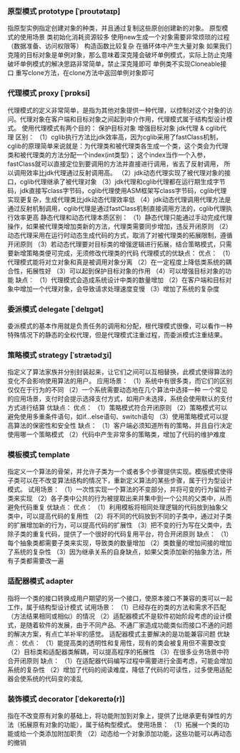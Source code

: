 
### 原型模式 prototype [ˈproʊtətaɪp]
指原型实例指定创建对象的种类，并且通过复制这些原创创建新的对象。
原型模式的使用场景
    类初始化消耗资源较多
    使用new生成一个对象需要非常烦琐的过程（数据准备、访问权限等）
    构造函数比较复杂
    在循环体中产生大量对象
如果我们克隆的目标对象是单例对象，那么意味着深克隆会破坏单例模式，实际上防止克隆破坏单例模式的解决思路非常简单，禁止深克隆即可
    单例类不实现Cloneable接口
    重写clone方法，在clone方法中返回单例对象即可
    
    
### 代理模式 proxy [ˈprɒksi]
代理模式的定义非常简单，是指为其他对象提供一种代理，以控制对这个对象的访问。代理对象在客户端和目标对象之间起到中介作用，代理模式属于结构型设计模式。
使用代理模式有两个目的：
    保护目标对象
    增强目标对象
jdk代理 & cglib代理 区别：
    （1）cglib执行方法比jdk效率高，因为cglib采用了fastClass机制，
        cglib的原理简单来说就是：为代理类和被代理类各生成一个类，这个类会为代理类和被代理类的方法分配一个index(int类型)；
        这个index当作一个入参，fastClass就可以直接定位到要调用的方法并直接进行调用，省去了反射调用，
        所以调用效率比jdk代理通过反射调用高。
    （2）jdk动态代理实现了被代理对象的接口，cglib代理继承了被代理对象
    （3）jdk代理和cglib代理都在运行期生成字节码，jdk直接写class字节码，cglib代理使用ASM框架写class字节码，cglib代理实现更复杂，生成代理类比jdk动态代理效率低
    （4）jdk动态代理调用代理方法是通过反射机制调用，cglib代理是通过fastClass机制直接调用方法的，cglib代理执行效率更高
静态代理和动态代理本质区别：
    （1）静态代理只能通过手动完成代理操作，如果被代理类增加类新的方法，代理类需要同步增加，违反开闭原则
    （2）动态代理采用在运行时动态生成代码的方式，取消了对被代理类的拓展限制，遵循开闭原则
    （3）若动态代理要对目标类的增强逻辑进行拓展，结合策略模式，只需要新增策略类便可完成，无须修改代理类的代码
代理模式的优缺点：
    优点：
        （1）代理模式能将对立对象和真是被调用对象分离
        （2）在一定程度上降低类系统的耦合性，拓展性好
        （3）可以起到保护目标对象的作用
        （4）可以增强目标对象的功能
    缺点：
        （1）代理模式会造成系统设计中类的数量增加
        （2）在客户端和目标对象中增加一个代理对象，会导致请求处理速度变慢
        （3）增加了系统的复杂度
### 委派模式 delegate [ˈdelɪɡət] 
委派模式的基本作用就是负责任务的调用和分配，根代理模式很像，可以看作一种特殊情况下的静态的全权代理，但是代理模式注重过程，而委派模式注重结果。
    
### 策略模式 strategy [ˈstrætədʒi]
指定义了算法家族并分别封装起来，让它们之间可以互相替换，此模式使得算法的变化不会影响使用算法的用户。
应用场景：
    （1）系统中有很多类，而它们的区别仅仅在于行为的不同
    （2）一个系统需要动态地在几个算法中选择一种
一个常见的应用场景，支付时会提示选择支付方式，如用户未选择，系统会使用默认的支付方式进行结算
优缺点：
    优点：
        （1）策略模式符合开闭原则
        （2）策略模式可以避免使用多重条件语句，如if...else语句、switch语句
        （3）使用策略模式可以提高算法的保密性和安全性
    缺点：
        （1）客户端必须知道所有的策略，并且自行决定使用哪一个策略模式
        （2）代码中产生非常多的策略类，增加了代码的维护难度
### 模板模式 template
指定义一个算法的骨架，并允许子类为一个或者多个步骤提供实现。模版模式使得子类可以在不改变算法结构的情况下，重新定义算法的某些步骤，属于行为型设计模式。
试用场景：
    （1）一次性实现一个算法的不变部分，并将可变的行为留给子类来实现
    （2）各子类中公共的行为被提取出来并集中到一个公共的父类中，从而避免代码重复
优缺点：
    优点：
        （1）利用模板将相同处理逻辑的代码放到抽象父类中，可以提高代码的复用性
        （2）将不同的代码放到不同的子类中，通过对子类的扩展增加新的行为，可以提高代码的扩展性
        （3）把不变的行为写在父类中，去除子类的重复代码，提供了一个很好的代码复用平台，符合开闭原则
    缺点：
        （1）每个抽象类都需要子类来实现，导致类的数量增加
        （2）类数量的增加间接的增加了系统的复杂性
        （3）因为继承关系的自身缺点，如果父类添加新的抽象方法，所有子类都需要改一遍
### 适配器模式 adapter
指将一个类的接口转换成用户期望的另一个接口，使原本接口不兼容的类可以一起工作，属于结构型设计模式
试用场景：
    （1）已经存在的类的方法和需求不匹配（方法结果相同或相似）的情况
    （2）适配器模式不是软件初始阶段考虑的设计模式，是随着软件的发展，由于不同产品、不通厂家造成功能类似而接口不通的问题的解决方案，有点亡羊补牢的感觉。
适配器模式主要解决的是功能兼容问题
优缺点：
    优点：
        （1）能提高类的透明性和复用性，现有的类会被复用但不需要改变
        （2）目标类和适配器类解耦，可以提高程序的拓展性
        （3）在很多业务场景中符合开闭原则
    缺点：
        （1）在适配器代码编写过程中需要进行全面考虑，可能会增加系统的复杂性
        （2）增加了代码的阅读难度，降低了代码的可读性，过多使用适配器会使系统的代码变的凌乱
### 装饰模式 decorator [ˈdekəreɪtə(r)] 
指在不改变原有对象的基础上，将功能附加到对象上，提供了比继承更有弹性的方法（拓展原有对象的功能），属于结构型模式。
使用场景：
    （1）拓展一个类的功能或给一个类添加附加职责
    （2）动态给一个对象添加功能，这些功能可以再动态的撤销
    

        